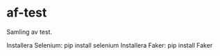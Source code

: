 # af-test
Samling av test.

Installera Selenium: pip install selenium
Installera Faker: pip install Faker


